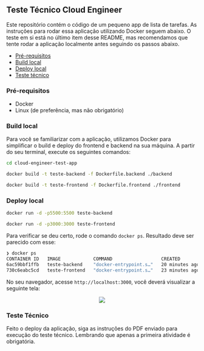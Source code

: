 ## Teste Técnico Cloud Engineer

Este repositório contém o código de um pequeno app de lista de tarefas. As instruções para rodar essa aplicação utilizando Docker seguem abaixo. O teste em si está no último item desse README, mas recomendamos que tente rodar a aplicação localmente antes seguindo os passos abaixo.

<!--ts-->
  * [Pré-requisitos](#prerequisites)
  * [Build local](#build)
  * [Deploy local](#deploy)
  * [Teste técnico](#test)
<!--te-->

### Pré-requisitos<a name="prerequisites"></a>

- Docker
- Linux (de preferência, mas não obrigatório)

### Build local<a name="build"></a>

Para você se familiarizar com a aplicação, utilizamos Docker para simplificar o build e deploy do frontend e backend na sua máquina. A partir do seu terminal, execute os seguintes comandos:

```bash
cd cloud-engineer-test-app
```

```bash
docker build -t teste-backend -f Dockerfile.backend ./backend
```

```bash
docker build -t teste-frontend -f Dockerfile.frontend ./frontend
``` 

### Deploy local<a name="deploy"></a>

```bash
docker run -d -p5500:5500 teste-backend
```

```bash
docker run -d -p3000:3000 teste-frontend
``` 

Para verificar se deu certo, rode o comando `docker ps`. Resultado deve ser parecido com esse:

```bash
❯ docker ps
CONTAINER ID   IMAGE            COMMAND                  CREATED          STATUS          PORTS                                       NAMES
6ac59bbf1ffb   teste-backend    "docker-entrypoint.s…"   20 minutes ago   Up 20 minutes   0.0.0.0:5500->5500/tcp, :::5500->5500/tcp   hardcore_mccarthy
730c6eabc5cd   teste-frontend   "docker-entrypoint.s…"   23 minutes ago   Up 23 minutes   0.0.0.0:3000->3000/tcp, :::3000->3000/tcp   wizardly_pasteur
```

No seu navegador, acesse `http://localhost:3000`, você deverá visualizar a seguinte tela:

<p align="center">
  <a href="http://deepesg.com/" target="blank"><img src="https://snipboard.io/tnBXDd.jpg" /></a>
</p>

### Teste Técnico<a name="test"></a>

Feito o deploy da aplicação, siga as instruções do PDF enviado para execução do teste técnico. Lembrando que apenas a primeira atividade é obrigatória.
